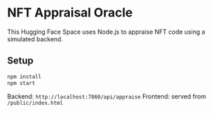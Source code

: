 
# NFT Appraisal Oracle

This Hugging Face Space uses Node.js to appraise NFT code using a simulated backend.

## Setup

```bash
npm install
npm start
```

Backend: `http://localhost:7860/api/appraise`
Frontend: served from `/public/index.html`
